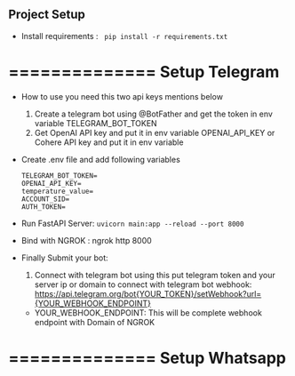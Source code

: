 ## Project Setup 

* Install requirements : `` pip install -r requirements.txt``

==============
Setup Telegram
==============

* How to use you need this two api keys mentions below 
    1. Create a telegram bot using @BotFather and get the token in env variable TELEGRAM_BOT_TOKEN
    2. Get OpenAI API key and put it in env variable OPENAI_API_KEY or Cohere API key and put it in env variable 

* Create .env file and add following variables
    ```
    TELEGRAM_BOT_TOKEN=
    OPENAI_API_KEY=
    temperature_value=
    ACCOUNT_SID=
    AUTH_TOKEN=
    ```

* Run FastAPI Server: ``uvicorn main:app --reload --port 8000``

* Bind with NGROK : ngrok http 8000

* Finally Submit your bot: 
    1. Connect with telegram bot using this put telegram token and your server ip or domain to connect with telegram bot webhook: https://api.telegram.org/bot{YOUR_TOKEN}/setWebhook?url={YOUR_WEBHOOK_ENDPOINT}
    - YOUR_WEBHOOK_ENDPOINT: This will be complete webhook endpoint with Domain of NGROK

==============
Setup Whatsapp
==============

